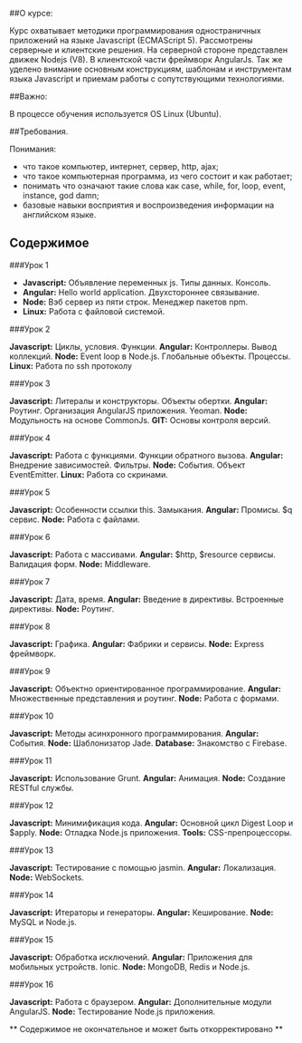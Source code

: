 ##О курсе:

Курс охватывает методики программирования одностраничных приложений на языке Javascript (ECMAScript 5).
Рассмотрены серверные и клиентские решения.
На серверной стороне представлен движек Nodejs (V8).
В клиентской части фреймворк AngularJs.
Так же уделено внимание основным конструкциям, шаблонам и инструментам языка Javascript и приемам работы с сопутствующими технологиями.

##Важно:

В процессе обучения используется OS Linux (Ubuntu).


##Требования.

Понимания: 

- что такое компьютер, интернет, сервер, http, ajax;
- что такое компьютерная программа, из чего состоит и как работает;
- понимать что означают такие слова как case, while, for, loop, event, instance, god damn; 
- базовые навыки восприятия и воспроизведения информации на английском языке.

## Содержимое

###Урок 1

- **Javascript:** Объявление переменных js. Типы данных. Консоль.
- **Angular:** Hello world application. Двухстороннее связывание.
- **Node:** Вэб сервер из пяти строк. Менеджер пакетов npm.
- **Linux:** Работа с файловой системой.

###Урок 2

**Javascript:** Циклы, условия. Функции.
**Angular:** Контроллеры. Вывод коллекций.
**Node:** Event loop в Node.js. Глобальные объекты. Процессы.
**Linux:** Работа по ssh протоколу

###Урок 3

**Javascript:** Литералы и конструкторы. Объекты обертки.
**Angular:** Роутинг. Организация AngularJS приложения. Yeoman.
**Node:** Модульность на основе CommonJs.
**GIT:** Основы контроля версий.

###Урок 4

**Javascript:** Работа с функциями. Функции обратного вызова.
**Angular:** Внедрение зависимостей. Фильтры.
**Node:** События. Объект EventEmitter.
**Linux:** Работа со скринами.

###Урок 5

**Javascript:** Особенности ссылки this. Замыкания. 
**Angular:** Промисы. $q сервис.
**Node:** Работа с файлами.

###Урок 6

**Javascript:** Работа с массивами.
**Angular:** $http, $resource сервисы. Валидация форм.
**Node:** Middleware. 

###Урок 7

**Javascript:** Дата, время.
**Angular:** Введение в директивы. Встроенные директивы.
**Node:** Роутинг.

###Урок 8

**Javascript:** Графика.
**Angular:** Фабрики и сервисы.
**Node:** Express фреймворк.

###Урок 9

**Javascript:** Объектно ориентированное программирование.
**Angular:** Множественные представления и роутинг.
**Node:** Работа с формами.

###Урок 10

**Javascript:** Методы асинхронного программирования. 
**Angular:** События.
**Node:** Шаблонизатор Jade. 
**Database:** Знакомство с Firebase.

###Урок 11

**Javascript:** Использование Grunt.
**Angular:** Анимация.
**Node:** Создание RESTful службы.

###Урок 12

**Javascript:** Минимификация кода.
**Angular:** Основной цикл Digest Loop и $apply.
**Node:** Отладка Node.js приложения.
**Tools:** CSS-препроцессоры.

###Урок 13

**Javascript:** Тестирование с помощью jasmin.
**Angular:** Локализация.
**Node:** WebSockets.

###Урок 14

**Javascript:** Итераторы и генераторы.
**Angular:** Кеширование.
**Node:** MySQL и Node.js. 

###Урок 15

**Javascript:** Обработка исключений.
**Angular:** Приложения для мобильных устройств. Ionic.
**Node:** MongoDB, Redis и Node.js.

###Урок 16

**Javascript:** Работа с браузером. 
**Angular:** Дополнительные модули AngularJS.
**Node:** Тестирование Node.js приложения.


** Содержимое не окончательное и может быть откорректировано **

